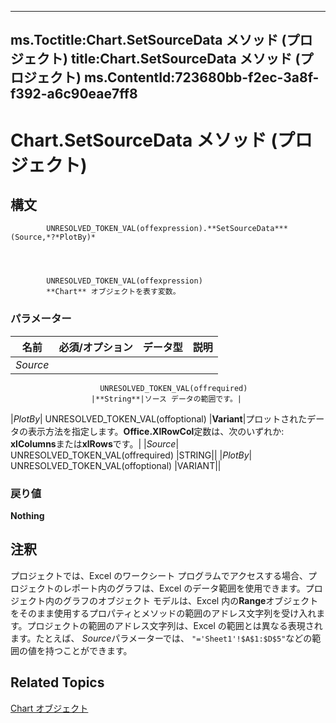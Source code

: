 
---
ms.Toctitle:Chart.SetSourceData メソッド (プロジェクト)
title:Chart.SetSourceData メソッド (プロジェクト)
ms.ContentId:723680bb-f2ec-3a8f-f392-a6c90eae7ff8
---
# Chart.SetSourceData メソッド (プロジェクト)





## 構文

            UNRESOLVED_TOKEN_VAL(offexpression).**SetSourceData***(Source,*?*PlotBy)*




            UNRESOLVED_TOKEN_VAL(offexpression)
            **Chart** オブジェクトを表す変数。

### パラメーター

|**名前**|**必須/オプション**|**データ型**|**説明**|
|---|---|---|---|
|*Source*|
                        UNRESOLVED_TOKEN_VAL(offrequired)
                      |**String**|ソース データの範囲です。|
|*PlotBy*|
                        UNRESOLVED_TOKEN_VAL(offoptional)
                      |**Variant**|プロットされたデータの表示方法を指定します。**Office.XlRowCol**定数は、次のいずれか: **xlColumns**または**xlRows**です。|
|*Source*|
                        UNRESOLVED_TOKEN_VAL(offrequired)
                      |STRING||
|*PlotBy*|
                        UNRESOLVED_TOKEN_VAL(offoptional)
                      |VARIANT||



### 戻り値
**Nothing**





## 注釈
プロジェクトでは、Excel のワークシート プログラムでアクセスする場合、プロジェクトのレポート内のグラフは、Excel のデータ範囲を使用できます。プロジェクト内のグラフのオブジェクト モデルは、Excel 内の**Range**オブジェクトをそのまま使用するプロパティとメソッドの範囲のアドレス文字列を受け入れます。プロジェクトの範囲のアドレス文字列は、Excel の範囲とは異なる表現されます。たとえば、 *Source*パラメーターでは、 `"='Sheet1'!$A$1:$D$5"`などの範囲の値を持つことができます。



## Related Topics

[Chart オブジェクト](810d4ec1-69d2-c432-b9da-57042b783b85.md)




